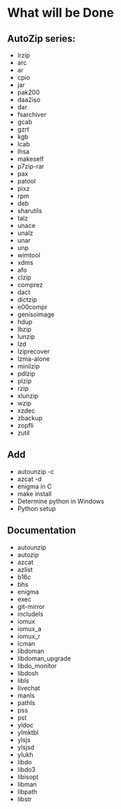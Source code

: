 # What will be Done

## AutoZip series:
* lrzip
* arc
* ar
* cpio
* jar
* pak200
* daa2iso
* dar
* fsarchiver
* gcab
* gzrt
* kgb
* lcab
* lhsa
* makeself
* p7zip-rar
* pax
* patool
* pixz
* rpm
* deb
* sharutils
* talz
* unace
* unalz
* unar
* unp
* wimtool
* xdms
* afo
* clzip
* comprez
* dact
* dictzip
* e00compr
* genisoimage
* hdup
* lbzip
* lunzip
* lzd
* lziprecover
* lzma-alone
* minilzip
* pdlzip
* plzip
* rzip
* xlunzip
* wzip
* xzdec
* zbackup
* zopfli
* zutil

## Add
* autounzip -c
* azcat -d
* enigma in C
* make install
* Determine python in Windows
* Python setup

## Documentation

* autounzip
* autozip
* azcat
* azlist
* b16c
* bhs
* enigma
* exec
* git-mirror
* includels
* iomux
* iomux_a
* iomux_r
* lcman
* libdoman
* libdoman_upgrade
* libdo_monitor
* libdosh
* libls
* livechat
* manls
* pathls
* pss
* pst
* yldoc
* ylmktbl
* ylsjs
* ylsjsd
* ylukh
* libdo
* libdo3
* libisopt
* libman
* libpath
* libstr
